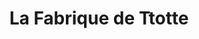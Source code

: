 ---
title: "La Fabrique de Ttotte"
url: /saint-geours-de-maremne/la-fabrique-de-ttotte/
shop: chocolat
---